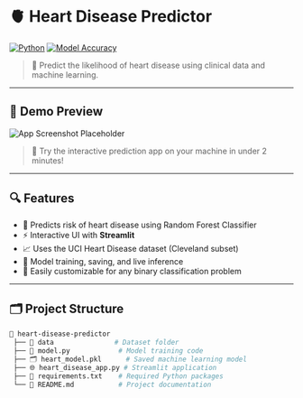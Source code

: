 # 🫀 Heart Disease Predictor

[![Python](https://img.shields.io/badge/Python-3.10-blue.svg)](https://www.python.org/)
[![Model Accuracy](https://img.shields.io/badge/Model%20Accuracy-85%25-green)]()

> 🎯 Predict the likelihood of heart disease using clinical data and machine learning.

---

## 📸 Demo Preview

![App Screenshot Placeholder](https://via.placeholder.com/800x400.png?text=Streamlit+App+Demo)

> 🔧 Try the interactive prediction app on your machine in under 2 minutes!

---

## 🔍 Features

- 🧠 Predicts risk of heart disease using Random Forest Classifier  
- ⚡ Interactive UI with **Streamlit**
- 📈 Uses the UCI Heart Disease dataset (Cleveland subset)
- 🔄 Model training, saving, and live inference
- 🧪 Easily customizable for any binary classification problem

---

## 🗂️ Project Structure

```bash
📂 heart-disease-predictor
 ├── 📁 data               # Dataset folder
 ├── 🧠 model.py            # Model training code
 ├── 🗂️ heart_model.pkl      # Saved machine learning model
 ├── 🌐 heart_disease_app.py # Streamlit application
 ├── 📜 requirements.txt    # Required Python packages
 └── 📘 README.md           # Project documentation
